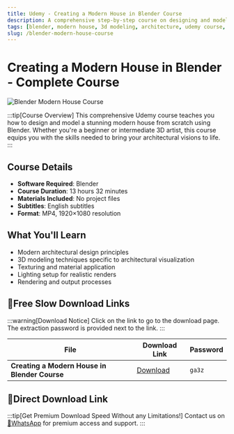 ```yaml
---
title: Udemy - Creating a Modern House in Blender Course
description: A comprehensive step-by-step course on designing and modeling a stunning modern house from scratch using Blender. Perfect for beginners and intermediate 3D artists.
tags: [blender, modern house, 3d modeling, architecture, udemy course, blender tutorial, architectural visualization, 3d design, rendering, lighting]
slug: /blender-modern-house-course
---
```


<!-- Above is frontmatter Part - generated based on content to meet Google SEO requirements, balancing automation efficiency with Google's E-E-A-T principles -->

# Creating a Modern House in Blender - Complete Course

![Blender Modern House Course](https://www.gfxcamp.com/wp-content/uploads/2025/09/Udemy-Creating-a-Modern-House-In-Blender-Course.jpg)

:::tip[Course Overview]
This comprehensive Udemy course teaches you how to design and model a stunning modern house from scratch using Blender. Whether you're a beginner or intermediate 3D artist, this course equips you with the skills needed to bring your architectural visions to life.
:::

## Course Details

- **Software Required**: Blender
- **Course Duration**: 13 hours 32 minutes
- **Materials Included**: No project files
- **Subtitles**: English subtitles
- **Format**: MP4, 1920×1080 resolution

## What You'll Learn

- Modern architectural design principles
- 3D modeling techniques specific to architectural visualization
- Texturing and material application
- Lighting setup for realistic renders
- Rendering and output processes

## 🐌Free Slow Download Links

:::warning[Download Notice]
Click on the link to go to the download page. The extraction password is provided next to the link.
:::

| File | Download Link | Password |
|------|---------------|----------|
| **Creating a Modern House in Blender Course** | [Download](https://pan.baidu.com/s/1KIvwJgZjzhA-rzUXAbstWA?pwd=ga3z) | `ga3z` |

## 🚀Direct Download Link
:::tip[Get Premium Download Speed Without any Limitations!]
Contact us on [💬WhatsApp](https://wa.me/+8613237610083) for premium  access and support.
:::